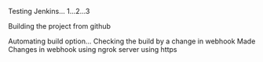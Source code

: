 Testing Jenkins...  1...2...3

Building the project from github

Automating build option...
Checking the build by a change in webhook
Made Changes in webhook
using ngrok server
using https
